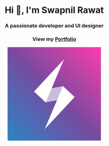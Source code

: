 <h1 class="text-white bg-blue mb-2" align="center">Hi 👋, I'm Swapnil Rawat</h1>
<h3 align="center" >A passionate developer and UI designer</h3>
<h3 align="center" text-transform="uppercase">View my <a href="https://swapnilr17.github.io/">Portfolio</a></h3>
<p align="center">
  <img src="https://github.com/swapnilr17/swapnilr17/blob/master/images/logo.png?raw=true" height="300px"/>
</p>

